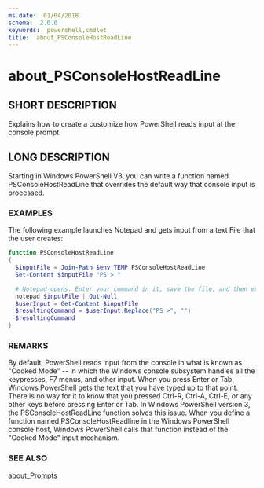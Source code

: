 ```yaml
---
ms.date:  01/04/2018
schema:  2.0.0
keywords:  powershell,cmdlet
title:  about_PSConsoleHostReadLine
---
```

# about_PSConsoleHostReadLine

## SHORT DESCRIPTION
Explains how to create a customize how PowerShell reads input at the console
prompt.

## LONG DESCRIPTION

Starting in Windows PowerShell V3, you can write a function named
PSConsoleHostReadLine that overrides the default way that console input is
processed.

### EXAMPLES

The following example launches Notepad and gets input from a text File that
the user creates:

```powershell
function PSConsoleHostReadLine
{
  $inputFile = Join-Path $env:TEMP PSConsoleHostReadLine
  Set-Content $inputFile "PS > "

  # Notepad opens. Enter your command in it, save the file, and then exit.
  notepad $inputFile | Out-Null
  $userInput = Get-Content $inputFile
  $resultingCommand = $userInput.Replace("PS >", "")
  $resultingCommand
}
```

### REMARKS

By default, PowerShell reads input from the console in what is known as
"Cooked Mode" -- in which the Windows console subsystem handles all the
keypresses, F7 menus, and other input. When you press Enter or Tab, Windows
PowerShell gets the text that you have typed up to that point. There is no way
for it to know that you pressed Ctrl-R, Ctrl-A, Ctrl-E, or any other keys
before pressing Enter or Tab. In Windows PowerShell version 3, the
PSConsoleHostReadLine function solves this issue. When you define a function
named PSConsoleHostReadline in the Windows PowerShell console host, Windows
PowerShell calls that function instead of the "Cooked Mode" input mechanism.

### SEE ALSO

[about_Prompts](about_Prompts.md)
